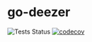 # go-deezer #

![Tests Status](https://github.com/jbaxx/go-deezer/workflows/Greet%20Everyone/badge.svg)
[![codecov](https://codecov.io/gh/jbaxx/go-deezer/branch/main/graph/badge.svg?token=QV66BTNW7D)](https://codecov.io/gh/jbaxx/go-deezer)
